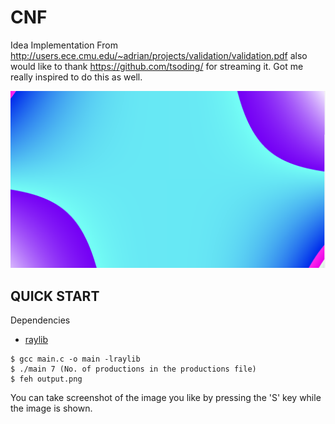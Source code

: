 # CNF

Idea Implementation From http://users.ece.cmu.edu/~adrian/projects/validation/validation.pdf
also would like to thank https://github.com/tsoding/ for streaming it. Got me really inspired to do this as well.

![thumbnail](./thumbnail.png)

## QUICK START

Dependencies

- [raylib](https://www.raylib.com/)

```console
$ gcc main.c -o main -lraylib
$ ./main 7 (No. of productions in the productions file)
$ feh output.png
```
You can take screenshot of the image you like by pressing the 'S' key while the image is shown.

